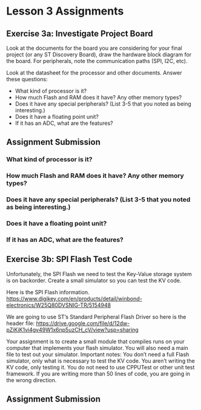# Lesson 3 Assignments

## Exercise 3a: Investigate Project Board

Look at the documents for the board you are considering for your final project (or any ST
Discovery Board), draw the hardware block diagram for the board. For peripherals, note the
communication paths (SPI, I2C, etc).

Look at the datasheet for the processor and other documents. Answer these questions:
* What kind of processor is it?
* How much Flash and RAM does it have? Any other memory types?
* Does it have any special peripherals? (List 3-5 that you noted as being interesting.)
* Does it have a floating point unit?
* If it has an ADC, what are the features?

## Assignment Submission

### What kind of processor is it?

### How much Flash and RAM does it have? Any other memory types?

### Does it have any special peripherals? (List 3-5 that you noted as being interesting.)

### Does it have a floating point unit?

### If it has an ADC, what are the features?

## Exercise 3b: SPI Flash Test Code

Unfortunately, the SPI Flash we need to test the Key-Value storage system is on backorder. Create a small simulator so you can test the KV code.

Here is the SPI Flash information. https://www.digikey.com/en/products/detail/winbond-electronics/W25Q80DVSNIG-TR/5154948

We are going to use ST’s Standard Peripheral Flash Driver so here is the header file: https://drive.google.com/file/d/12dw-pZiKiK1vi4gv49W1x6np5uzCH_cV/view?usp=sharing

Your assignment is to create a small module that compiles runs on your computer that implements your flash simulator. You will also need a main file to test out your simulator. Important notes: You don’t need a full Flash simulator, only what is necessary to test the KV code. You aren’t writing the KV code, only testing it. You do not need to use CPPUTest or other unit test framework. If you are writing more than 50 lines of code, you are going in the wrong direction.

## Assignment Submission
